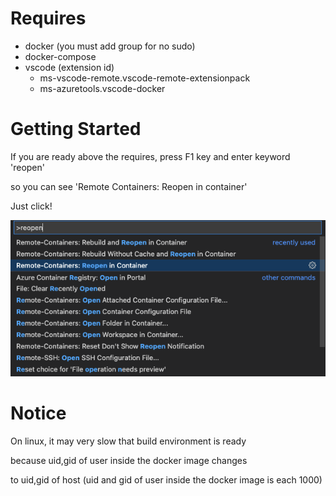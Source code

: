 # Requires
* docker (you must add group for no sudo)
* docker-compose
* vscode (extension id)
    * ms-vscode-remote.vscode-remote-extensionpack
    * ms-azuretools.vscode-docker
# Getting Started
If you are ready above the requires, press F1 key and enter keyword 'reopen'

so you can see 'Remote Containers: Reopen in container'

Just click!

![reopen](./doc/reopen.png)

# Notice
On linux, it may very slow that build environment is ready

because uid,gid of user inside the docker image changes

to uid,gid of host
(uid and gid of user inside the docker image is each 1000)
